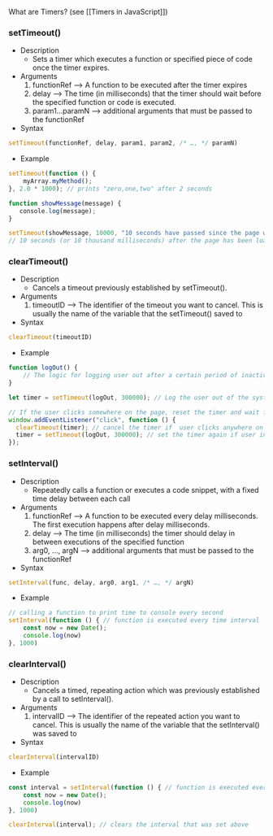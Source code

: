 What are Timers? (see [[Timers in JavaScript]])

### setTimeout()
* Description
	* Sets a timer which executes a function or specified piece of code once the timer expires.
* Arguments
	1) functionRef --> A function to be executed after the timer expires
	2) delay --> The time (in milliseconds) that the timer should wait before the specified function or code is executed.
	3) param1...paramN --> additional arguments that must be passed to the functionRef
* Syntax
```js
setTimeout(functionRef, delay, param1, param2, /* …, */ paramN)
```
* Example
```js
setTimeout(function () {
	myArray.myMethod();
}, 2.0 * 1000); // prints "zero,one,two" after 2 seconds
```

```js
function showMessage(message) { 
   console.log(message); 
} 

setTimeout(showMessage, 10000, "10 seconds have passed since the page was loaded"); 
// 10 seconds (or 10 thousand milliseconds) after the page has been loaded, a message will appear in the console.
```

### clearTimeout()
* Description
	* Cancels a timeout previously established by setTimeout().
* Arguments
	1) timeoutID --> The identifier of the timeout you want to cancel. This is usually the name of the variable that the setTimeout() saved to
* Syntax
```js
clearTimeout(timeoutID)
```
* Example
```js
function logOut() { 
	// The logic for logging user out after a certain period of inactivity 
}

let timer = setTimeout(logOut, 300000); // Log the user out of the system after 300 seconds has elapsed 

// If the user clicks somewhere on the page, reset the timer and wait for another user interaction 
window.addEventListener("click", function () { 
  clearTimeout(timer); // cancel the timer if  user clicks anywhere on the page
  timer = setTimeout(logOut, 300000); // set the timer again if user interacts
}); 
```

### setInterval()
* Description
	* Repeatedly calls a function or executes a code snippet, with a fixed time delay between each call
* Arguments
	1) functionRef --> A function to be executed every delay milliseconds. The first execution happens after delay milliseconds.
	2) delay --> The time (in milliseconds) the timer should delay in between executions of the specified function 
	3) arg0, …, argN --> additional arguments that must be passed to the functionRef
* Syntax
```js
setInterval(func, delay, arg0, arg1, /* …, */ argN)
```
* Example
```js
// calling a function to print time to console every second
setInterval(function () { // function is executed every time interval
	const now = new Date();
	console.log(now)
}, 1000)
```

### clearInterval()
* Description
	* Cancels a timed, repeating action which was previously established by a call to setInterval().
* Arguments
	1) intervalID --> The identifier of the repeated action you want to cancel. This is usually the name of the variable that the setInterval() was saved to
* Syntax
```js
clearInterval(intervalID)
```
* Example
```js
const interval = setInterval(function () { // function is executed every time interval
	const now = new Date();
	console.log(now)
}, 1000)

clearInterval(interval); // clears the interval that was set above
```